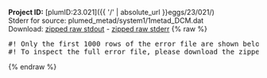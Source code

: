 **Project ID:** [plumID:23.021]({{ '/' | absolute_url }}eggs/23/021/)  
Stderr for source:  plumed_metad/system1/1metad_DCM.dat   
Download: [zipped raw stdout](1metad_DCM.dat.plumed_master.stdout.txt.zip) - [zipped raw stderr](1metad_DCM.dat.plumed_master.stderr.txt.zip) 
{% raw %}
<pre>
#! Only the first 1000 rows of the error file are shown below
#! To inspect the full error file, please download the zipped raw stderr file above
</pre>
{% endraw %}
